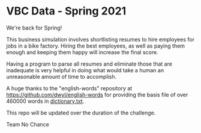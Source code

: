 # VBC Data - Spring 2021  
We're back for Spring! 
   

This business simulation involves shortlisting resumes to hire employees
for jobs in a bike factory. Hiring the best employees, as well as paying
them enough and keeping them happy will increase the final score.  
  
Having a program to parse all resumes and eliminate those that 
are inadequate is very helpful in doing what would take a human
an unreasonable amount of time to accomplish.   
  
A huge thanks to the "english-words" repository at https://github.com/dwyl/english-words for providing
the basis file of over 460000 words in [dictionary.txt](dictionary.txt).  

This repo will be updated over the duration of the challenge.

Team No Chance